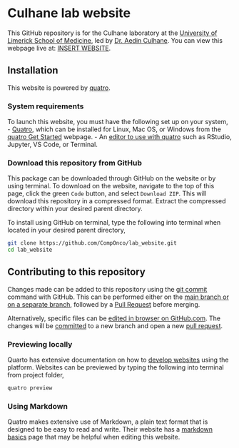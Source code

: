 # Culhane lab website

This GitHub repository is for the Culhane laboratory at the [University of Limerick School of Medicine](https://www.ul.ie/medicine/), led by [Dr. Aedin Culhane](https://www.ul.ie/medicine/about/staff/academic-faculty/prof-aed%C3%ADn-culhane). You can view this webpage live at: [INSERT WEBSITE]().

## Installation

This website is powered by [quatro](https://quarto.org/).

### System requirements

To launch this website, you must have the following set up on your system, - [Quatro](https://quarto.org/), which can be installed for Linux, Mac OS, or Windows from the [quatro Get Started](https://quarto.org/docs/get-started/) webpage. - An [editor to use with quatro](https://quarto.org/docs/get-started/) such as RStudio, Jupyter, VS Code, or Terminal.

### Download this repository from GitHub

This package can be downloaded through GitHub on the website or by using terminal. To download on the website, navigate to the top of this page, click the green `Code` button, and select `Download ZIP`. This will download this repository in a compressed format. Extract the compressed directory within your desired parent directory.

To install using GitHub on terminal, type the following into terminal when located in your desired parent directory,

``` bash
git clone https://github.com/CompOnco/lab_website.git
cd lab_website
```

## Contributing to this repository

Changes made can be added to this repository using the [git commit](https://github.com/git-guides/git-commit) command with GitHub. This can be performed either on the [main branch or on a separate branch](https://docs.github.com/en/pull-requests/collaborating-with-pull-requests/proposing-changes-to-your-work-with-pull-requests/about-branches), followed by a [Pull Request](https://docs.github.com/en/pull-requests/collaborating-with-pull-requests/proposing-changes-to-your-work-with-pull-requests/about-pull-requests) before merging.

Alternatively, specific files can be [edited in browser on GitHub.com](https://docs.github.com/en/repositories/working-with-files/managing-files/editing-files). The changes will be [committed](https://github.com/git-guides/git-commit) to a new branch and open a new [pull request](https://docs.github.com/en/pull-requests/collaborating-with-pull-requests/proposing-changes-to-your-work-with-pull-requests/about-pull-requests).

### Previewing locally

Quarto has extensive documentation on how to [develop websites](https://quarto.org/docs/websites/) using the platform. Websites can be previewed by typing the following into terminal from project folder,

``` bash
quatro preview 
```

### Using Markdown

Quatro makes extensive use of Markdown, a plain text format that is designed to be easy to read and write. Their website has a [markdown basics](https://quarto.org/docs/authoring/markdown-basics.html) page that may be helpful when editing this website.
